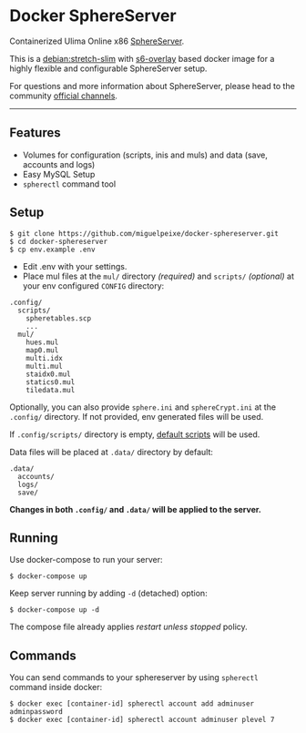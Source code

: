# Docker SphereServer

Containerized Ulima Online x86 [SphereServer](https://github.com/Sphereserver/Source).

This is a [debian:stretch-slim](https://hub.docker.com/_/debian) with [s6-overlay](https://github.com/just-containers/s6-overlay) based docker image for a highly flexible and configurable SphereServer setup.

For questions and more information about SphereServer, please head to the community [official channels](https://www.sphereserver.com/).

---

## Features

 - Volumes for configuration (scripts, inis and muls) and data (save, accounts and logs)
 - Easy MySQL Setup
 - `spherectl` command tool

## Setup

```
$ git clone https://github.com/miguelpeixe/docker-sphereserver.git
$ cd docker-sphereserver
$ cp env.example .env
```

 - Edit .env with your settings.
 - Place mul files at the `mul/` directory *(required)* and `scripts/` *(optional)* at your env configured `CONFIG` directory:

```
.config/
  scripts/
    spheretables.scp
    ...
  mul/
    hues.mul
    map0.mul
    multi.idx
    multi.mul
    staidx0.mul
    statics0.mul
    tiledata.mul
```

Optionally, you can also provide `sphere.ini` and `sphereCrypt.ini` at the `.config/` directory. If not provided, env generated files will be used.

If `.config/scripts/` directory is empty, [default scripts](https://github.com/Sphereserver/Scripts) will be used.

Data files will be placed at `.data/` directory by default:

```
.data/
  accounts/
  logs/
  save/
```

**Changes in both `.config/` and `.data/` will be applied to the server.**

## Running

Use docker-compose to run your server:

```
$ docker-compose up
```

Keep server running by adding `-d` (detached) option:

```
$ docker-compose up -d
```

The compose file already applies *restart unless stopped* policy.

## Commands

You can send commands to your sphereserver by using `spherectl` command inside docker:

```
$ docker exec [container-id] spherectl account add adminuser adminpassword
$ docker exec [container-id] spherectl account adminuser plevel 7
```
